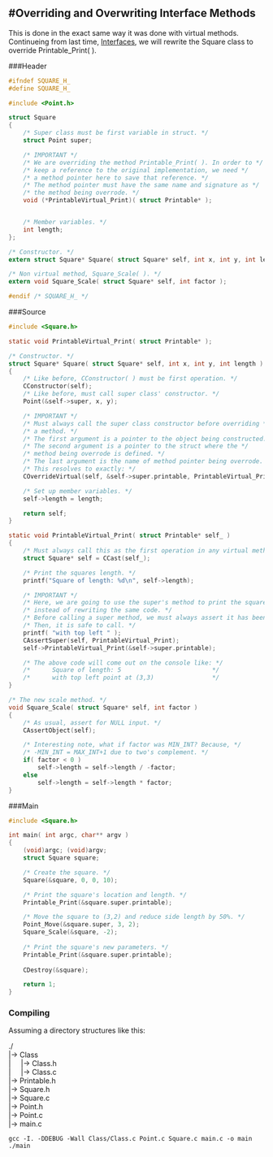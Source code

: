 #Overriding and Overwriting Interface Methods
---

This is done in the exact same way it was done with virtual methods. Continueing from last time, [Interfaces](https://github.com/bandren/CObject/blob/master/docs/Interfaces.md), we will rewrite the Square class to override Printable_Print( ).

###Header

```C
#ifndef SQUARE_H_
#define SQUARE_H_

#include <Point.h>

struct Square
{
	/* Super class must be first variable in struct. */
	struct Point super;

	/* IMPORTANT */
	/* We are overriding the method Printable_Print( ). In order to */
	/* keep a reference to the original implementation, we need */
	/* a method pointer here to save that reference. */
	/* The method pointer must have the same name and signature as */
	/* the method being overrode. */
	void (*PrintableVirtual_Print)( struct Printable* );


	/* Member variables. */
	int length;
};

/* Constructor. */
extern struct Square* Square( struct Square* self, int x, int y, int length );

/* Non virtual method, Square_Scale( ). */
extern void Square_Scale( struct Square* self, int factor );

#endif /* SQUARE_H_ */
```

###Source
 
```C
#include <Square.h>

static void PrintableVirtual_Print( struct Printable* );

/* Constructor. */
struct Square* Square( struct Square* self, int x, int y, int length )
{
	/* Like before, CConstructor( ) must be first operation. */
	CConstructor(self);
	/* Like before, must call super class' constructor. */
	Point(&self->super, x, y);

	/* IMPORTANT */
	/* Must always call the super class constructor before overriding */
	/* a method. */
	/* The first argument is a pointer to the object being constructed. */
	/* The second argument is a pointer to the struct where the */
	/* method being overrode is defined. */
	/* The last argument is the name of method pointer being overrode. */
	/* This resolves to exactly: */
	COverrideVirtual(self, &self->super.printable, PrintableVirtual_Print);

	/* Set up member variables. */
	self->length = length;

	return self;
}

static void PrintableVirtual_Print( struct Printable* self_ )
{
	/* Must always call this as the first operation in any virtual method. */
	struct Square* self = CCast(self_);

	/* Print the squares length. */
	printf("Square of length: %d\n", self->length);

	/* IMPORTANT */
	/* Here, we are going to use the super's method to print the square's location */
	/* instead of rewriting the same code. */
	/* Before calling a super method, we must always assert it has been linked. */
	/* Then, it is safe to call. */
	printf( "with top left " ); 
	CAssertSuper(self, PrintableVirtual_Print);
	self->PrintableVirtual_Print(&self->super.printable);

	/* The above code will come out on the console like: */
	/* 		Square of length: 5 						*/
	/*		with top left point at (3,3)				*/
}

/* The new scale method. */
void Square_Scale( struct Square* self, int factor )
{
	/* As usual, assert for NULL input. */
	CAssertObject(self);

	/* Interesting note, what if factor was MIN_INT? Because, */
	/* -MIN_INT = MAX_INT+1 due to two's complement. */
	if( factor < 0 )
	    self->length = self->length / -factor;
	else
	    self->length = self->length * factor;
}
```

###Main

```C
#include <Square.h>

int main( int argc, char** argv )
{
    (void)argc; (void)argv;
    struct Square square;

    /* Create the square. */
    Square(&square, 0, 0, 10); 

    /* Print the square's location and length. */
    Printable_Print(&square.super.printable);  

    /* Move the square to (3,2) and reduce side length by 50%. */
    Point_Move(&square.super, 3, 2);
    Square_Scale(&square, -2);
    
    /* Print the square's new parameters. */
    Printable_Print(&square.super.printable);  
    
    CDestroy(&square);  

    return 1;
}
```

### Compiling

Assuming a directory structures like this:

./
<br>|-> Class
<br>|&nbsp;&nbsp;&nbsp;&nbsp;&nbsp;|-> Class.h
<br>|&nbsp;&nbsp;&nbsp;&nbsp;&nbsp;|-> Class.c
<br>|-> Printable.h
<br>|-> Square.h
<br>|-> Square.c
<br>|-> Point.h
<br>|-> Point.c
<br>|-> main.c

```
gcc -I. -DDEBUG -Wall Class/Class.c Point.c Square.c main.c -o main
./main
```
